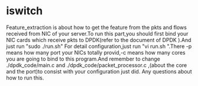 # iswitch
Feature_extraction is about how to get the feature from the pkts and flows received from NIC of your server.To run this part,you should first bind your NIC cards which receive pkts to DPDK(refer to the document of DPDK ).And just run  "sudo ./run.sh"
For detail configuration,just  run "vi run.sh ".There -p means how many port your NICs totally provid,-c means how many cores you are going to bind to this program.And remember to change ./dpdk_code/main.c and ./dpdk_code/packet_processor.c ,(about the core and the port)to consist with your configuration just did.
Any questions about how to run this.
